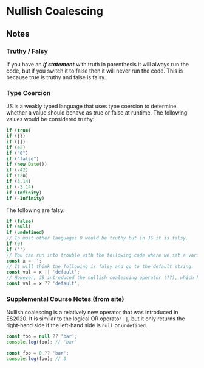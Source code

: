 # Nullish Coalescing

## Notes

### Truthy / Falsy

If you have an **_if statement_** with truth in parenthesis it will always run the code, but if you switch it to false then it will never run the code. This is because true is truthy and false is falsy.

### Type Coercion

JS is a weakly typed language that uses type coercion to determine whether a value should behave as true or false at runtime. The following values would be considered truthy:

```javascript
if (true)
if ({})
if ([])
if (42)
if ("0")
if ("false")
if (new Date())
if (-42)
if (12n)
if (3.14)
if (-3.14)
if (Infinity)
if (-Infinity)
```

The following are falsy:

```javascript
if (false)
if (null)
if (undefined)
// In most other languages 0 would be truthy but in JS it is falsy.
if (0)
if ('')
// You can run into trouble with the following code where we set a variable equal to an empty string.
const x = '';
// It will think the following is falsy and go to the default string.
const val = x || 'default';
// However, JS introduced the nullish coalescing operator (??), which has a more limited set of values that evaluate to falsy. When used only null and undefined are considered falsy values. This provides more predictable behaviour than the OR (||) operator.
const val = x ?? 'default';
```

### Supplemental Course Notes (from site)

Nullish coalescing is a relatively new operator that was introduced in ES2020. It is similar to the logical OR operator `||`, but it only returns the right-hand side if the left-hand side is `null` or `undefined`.

```javascript
const foo = null ?? 'bar';
console.log(foo); // 'bar'

const foo = 0 ?? 'bar';
console.log(foo); // 0
```

